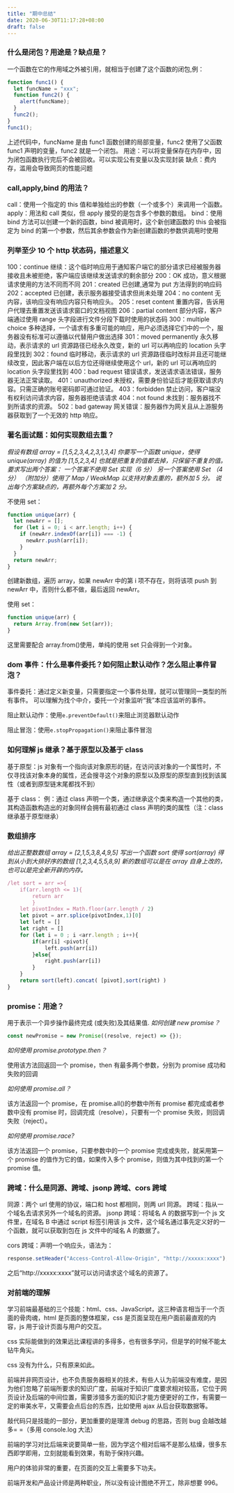 ```yaml
---
title: "期中总结"
date: 2020-06-30T11:17:28+08:00
draft: false
---
```


### 什么是闭包？用途是？缺点是？

一个函数在它的作用域之外被引用，就相当于创建了这个函数的闭包,例：

```javascript
function func1() {
  let funcName = "xxx";
  function func2() {
    alert(funcName);
  }
  func2();
}
func1();
```

上述代码中，funcName 是由 func1 函数创建的局部变量，func2 使用了父函数 func1 声明的变量，func2 就是一个闭包。
用途：可以将变量保存在内存中，因为闭包函数执行完后不会被回收。可以实现公有变量以及实现封装
缺点：费内存，滥用会导致网页的性能问题

### call,apply,bind 的用法？

call：使用一个指定的 this 值和单独给出的参数（一个或多个）来调用一个函数。
apply：用法和 call 类似，但 apply 接受的是包含多个参数的数组。
bind：使用 bind 方法可以创建一个新的函数，bind 被调用时，这个新创建函数的 this 会被指定为 bind 的第一个参数，然后其余参数会作为新创建函数的参数供调用时使用

### 列举至少 10 个 http 状态码，描述意义

100：continue 继续：这个临时响应用于通知客户端它的部分请求已经被服务器接收且未被拒绝，客户端应该继续发送请求的剩余部分
200：OK 成功，意义根据请求使用的方法不同而不同
201：created 已创建,通常为 put 方法得到的响应码
202：accepted 已创建，表示服务器接受请求但尚未处理
204：no content 无内容，该响应没有响应内容只有响应头。
205：reset content 重置内容，告诉用户代理去重置发送该请求窗口的文档视图
206：partial content 部分内容，客户端通过使用 range 头字段进行文件分段下载时使用的状态码
300：multiple choice 多种选择，一个请求有多重可能的响应，用户必须选择它们中的一个，服务器没有标准可以遵循以代替用户做出选择
301：moved permanently 永久移动，表示请求的 url 资源路径已经永久改变，新的 url 可以再响应的 location 头字段里找到
302：found 临时移动，表示请求的 url 资源路径临时改标并且还可能继续改变，因此客户端在以后方位还得继续使用这个 url，新的 url 可以再响应的 location 头字段里找到
400：bad request 错误请求，发送请求语法错误，服务器无法正常读取。
401：unauthorized 未授权，需要身份验证后才能获取请求内容。只需正确的账号密码即可通过验证。
403：forbidden 禁止访问，客户端没有权利访问请求内容，服务器拒绝该请求
404：not found 未找到：服务器找不到所请求的资源。
502：bad gateway 网关错误：服务器作为网关且从上游服务器获取到了一个无效的 http 响应。

### 著名面试题：如何实现数组去重？

_假设有数组 array = [1,5,2,3,4,2,3,1,3,4]_
_你要写一个函数 unique，使得_
_unique(array) 的值为 [1,5,2,3,4]_
_也就是把重复的值都去掉，只保留不重复的值。_
_要求写出两个答案：_
_一个答案不使用 Set 实现（6 分）_
_另一个答案使用 Set （4 分）_
_（附加分）使用了 Map / WeakMap 以支持对象去重的，额外加 5 分。_
_说出每个方案缺点的，再额外每个方案加 2 分。_

不使用 set：

```javascript
function unique(arr) {
  let newArr = [];
  for (let i = 0; i < arr.length; i++) {
    if (newArr.indexOf(arr[i]) === -1) {
      newArr.push(arr[i]);
    }
  }
  return newArr;
}
```

创建新数组，遍历 array，如果 newArr 中的第 i 项不存在，则将该项 push 到 newArr 中，否则什么都不做，最后返回 newArr。

使用 set：

```javascript
function unique(arr) {
  return Array.from(new Set(arr));
}
```

这里需要配合 array.from()使用，单纯的使用 set 只会得到一个对象。

### dom 事件：什么是事件委托？如何阻止默认动作？怎么阻止事件冒泡？

事件委托：通过定义新变量，只需要指定一个事件处理，就可以管理同一类型的所有事件。 可以理解为找个中介，委托一个对象监听“我”本应该监听的事件。

阻止默认动作：使用`e.preventDefault()`来阻止浏览器默认动作

阻止冒泡：使用`e.stopPropagation()`来阻止事件冒泡

### 如何理解 js 继承？基于原型以及基于 class

基于原型：js 对象有一个指向该对象原形的链，在访问该对象的一个属性时，不仅寻找该对象本身的属性，还会搜寻这个对象的原型以及原型的原型直到找到该属性（或者到原型链末尾都找不到）

基于 class：
例：通过 class 声明一个类，通过继承这个类来构造一个其他的类，其构造函数构造出的对象同样会拥有最初通过 class 声明的类的属性（注：class 继承基于原型继承）

### 数组排序

_给出正整数数组 array = [2,1,5,3,8,4,9,5]_
_写出一个函数 sort_
_使得 sort(array) 得到从小到大排好序的数组 [1,2,3,4,5,5,8,9]_
_新的数组可以是在 array 自身上改的，也可以是完全新开辟的内存。_

```javascript
/let sort = arr =>{
    if(arr.length <= 1){
        return arr
        }
    let pivotIndex = Math.floor(arr.length / 2)
    let pivot = arr.splice(pivotIndex,1)[0]
    let left = []
    let right = []
    for (let i = 0 ; i <arr.length ; i++){
        if(arr[i] <pivot){
            left.push(arr[i])
        }else{
            right.push(arr[i])
        }
    }
    return sort(left).concat( [pivot],sort(right) )
}
```

### promise：用途？

用于表示一个异步操作最终完成 (或失败)及其结果值.
_如何创建 new promise？_

```javascript
const newPromise = new Promise((resolve, reject) => {});
```

_如何使用 promise.prototype.then？_

使用该方法回返回一个 promise，then 有最多两个参数，分别为 promise 成功和失败的回调

_如何使用 promise.all？_

该方法返回一个 promise，在 promise.all()的参数中所有 promise 都完成或者参数中没有 promise 时，回调完成（resolve），只要有一个 promise 失败，则回调失败（reject）。

_如何使用 promise.race?_

该方法返回一个 promise，只要参数中的一个 promise 完成或失败，就采用第一个 promise 的值作为它的值，如果传入多个 promise，则值为其中找到的第一个 promise 值。

### 跨域：什么是同源、跨域、jsonp 跨域、cors 跨域

同源：两个 url 使用的协议，端口和 host 都相同，则两 url 同源。
跨域：指从一个域名去请求另外一个域名的资源。
jsonp 跨域：将域名 A 的数据写到一个 js 文件里，在域名 B 中通过 script 标签引用该 js 文件，这个域名通过事先定义好的一个函数，就可以获取到包在 js 文件中的域名 A 的数据了。

cors 跨域：声明一个响应头，语法为：

```javascript
response.setHeader("Access-Control-Allow-Origin", "http://xxxxx:xxxx");
```

之后“http://xxxxx:xxxx”就可以访问请求这个域名的资源了。

### 对前端的理解

学习前端最基础的三个技能：html、css、JavaScript，这三种语言相当于一个页面的骨肉魂，html 是页面的整体框架，css 是页面呈现在用户面前最直观的内容，js 用于设计页面与用户的交互。

css 实际能做到的效果远比课程讲的多得多，也有很多学问，但是学的时候不能太钻牛角尖。

css 没有为什么，只有原来如此。

前端并非网页设计，也不负责服务器相关的技术，有些人认为前端没有难度，是因为他们忽略了前端所要求的知识广度，前端对于知识广度要求相对较高，它位于网页设计及后端的中间位置，需要涉猎多方面的知识才能方便更好的工作，有需要一定的审美水平，又需要会点后台的东西，比如使用 ajax 从后台获取数据等。

敲代码只是技能的一部分，更加重要的是理清 debug 的思路，否则 bug 会越改越多= =（多用 console.log 大法）

前端的学习对比后端来说要简单一些，因为学这个相对后端不是那么枯燥，很多东西即学即用，立刻就能看到效果，有助于保持兴趣。

用户的体验非常的重要，在页面的交互上需要多下功夫。

前端开发和产品设计师是两种职业，所以没有设计图绝不开工，除非想要 996。
